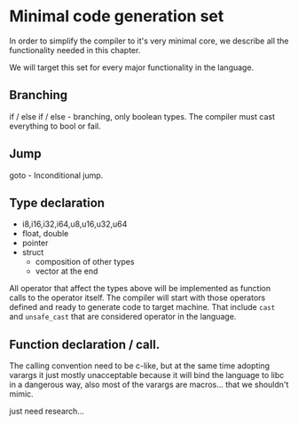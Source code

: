 # Minimal code generation set

In order to simplify the compiler to it's very minimal core, we describe all
the functionality needed in this chapter.

We will target this set for every major functionality in the language.

## Branching

if / else if / else - branching, only boolean types. The compiler must cast
everything to bool or fail.

## Jump

goto - Inconditional jump.

## Type declaration

* i8,i16,i32,i64,u8,u16,u32,u64
* float, double
* pointer
* struct
  * composition of other types
  * vector at the end

All operator that affect the types above will be implemented as function calls
to the operator itself. The compiler will start with those operators defined and
ready to generate code to target machine.
That include `cast` and `unsafe_cast` that are considered operator in the
language.

## Function declaration / call.

The calling convention need to be c-like, but at the same time adopting varargs
it just mostly unacceptable because it will bind the language to libc
in a dangerous way, also most of the varargs are macros... that we shouldn't
mimic.

just need research...
